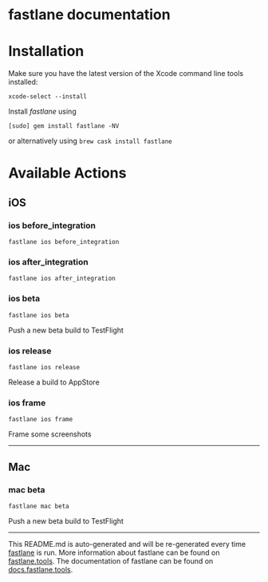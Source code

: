 fastlane documentation
================
# Installation

Make sure you have the latest version of the Xcode command line tools installed:

```
xcode-select --install
```

Install _fastlane_ using
```
[sudo] gem install fastlane -NV
```
or alternatively using `brew cask install fastlane`

# Available Actions
## iOS
### ios before_integration
```
fastlane ios before_integration
```

### ios after_integration
```
fastlane ios after_integration
```

### ios beta
```
fastlane ios beta
```
Push a new beta build to TestFlight
### ios release
```
fastlane ios release
```
Release a build to AppStore
### ios frame
```
fastlane ios frame
```
Frame some screenshots

----

## Mac
### mac beta
```
fastlane mac beta
```
Push a new beta build to TestFlight

----

This README.md is auto-generated and will be re-generated every time [fastlane](https://fastlane.tools) is run.
More information about fastlane can be found on [fastlane.tools](https://fastlane.tools).
The documentation of fastlane can be found on [docs.fastlane.tools](https://docs.fastlane.tools).

